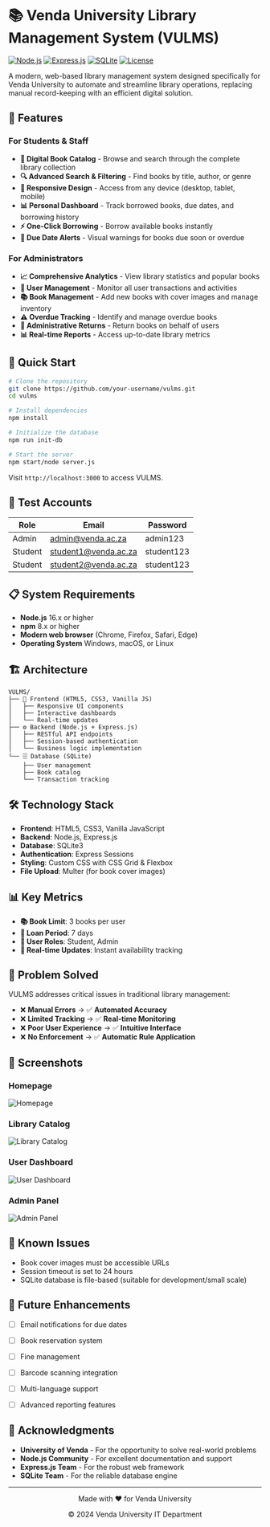 # 📚 Venda University Library Management System (VULMS)

[![Node.js](https://img.shields.io/badge/Node.js-18.x-green.svg)](https://nodejs.org/)
[![Express.js](https://img.shields.io/badge/Express.js-4.18-blue.svg)](https://expressjs.com/)
[![SQLite](https://img.shields.io/badge/SQLite-3.x-orange.svg)](https://sqlite.org/)
[![License](https://img.shields.io/badge/License-MIT-yellow.svg)](LICENSE)

A modern, web-based library management system designed specifically for Venda University to automate and streamline library operations, replacing manual record-keeping with an efficient digital solution.

## 🌟 Features

### For Students & Staff
- **📖 Digital Book Catalog** - Browse and search through the complete library collection
- **🔍 Advanced Search & Filtering** - Find books by title, author, or genre
- **📱 Responsive Design** - Access from any device (desktop, tablet, mobile)
- **📊 Personal Dashboard** - Track borrowed books, due dates, and borrowing history
- **⚡ One-Click Borrowing** - Borrow available books instantly
- **🔔 Due Date Alerts** - Visual warnings for books due soon or overdue

### For Administrators
- **📈 Comprehensive Analytics** - View library statistics and popular books
- **👥 User Management** - Monitor all user transactions and activities
- **📚 Book Management** - Add new books with cover images and manage inventory
- **⚠️ Overdue Tracking** - Identify and manage overdue books
- **🔄 Administrative Returns** - Return books on behalf of users
- **📊 Real-time Reports** - Access up-to-date library metrics

## 🚀 Quick Start

```bash
# Clone the repository
git clone https://github.com/your-username/vulms.git
cd vulms

# Install dependencies
npm install

# Initialize the database
npm run init-db

# Start the server
npm start/node server.js
```

Visit `http://localhost:3000` to access VULMS.

## 🔐 Test Accounts

| Role | Email | Password |
|------|-------|----------|
| Admin | admin@venda.ac.za | admin123 |
| Student | student1@venda.ac.za | student123 |
| Student | student2@venda.ac.za | student123 |

## 📋 System Requirements

- **Node.js** 16.x or higher
- **npm** 8.x or higher
- **Modern web browser** (Chrome, Firefox, Safari, Edge)
- **Operating System** Windows, macOS, or Linux

## 🏗️ Architecture

```
VULMS/
├── 🎨 Frontend (HTML5, CSS3, Vanilla JS)
│   ├── Responsive UI components
│   ├── Interactive dashboards
│   └── Real-time updates
├── ⚙️ Backend (Node.js + Express.js)
│   ├── RESTful API endpoints
│   ├── Session-based authentication
│   └── Business logic implementation
└── 🗄️ Database (SQLite)
    ├── User management
    ├── Book catalog
    └── Transaction tracking
```

## 🛠️ Technology Stack

- **Frontend**: HTML5, CSS3, Vanilla JavaScript
- **Backend**: Node.js, Express.js
- **Database**: SQLite3
- **Authentication**: Express Sessions
- **Styling**: Custom CSS with CSS Grid & Flexbox
- **File Upload**: Multer (for book cover images)

## 📊 Key Metrics

- **📚 Book Limit**: 3 books per user
- **📅 Loan Period**: 7 days
- **👥 User Roles**: Student, Admin
- **🔄 Real-time Updates**: Instant availability tracking

## 🎯 Problem Solved

VULMS addresses critical issues in traditional library management:

- ❌ **Manual Errors** → ✅ **Automated Accuracy**
- ❌ **Limited Tracking** → ✅ **Real-time Monitoring**
- ❌ **Poor User Experience** → ✅ **Intuitive Interface**
- ❌ **No Enforcement** → ✅ **Automatic Rule Application**

## 📱 Screenshots

### Homepage
![Homepage](docs/screenshots/homepage.png)

### Library Catalog
![Library Catalog](docs/screenshots/library.png)

### User Dashboard
![User Dashboard](docs/screenshots/dashboard.png)

### Admin Panel
![Admin Panel](docs/screenshots/admin.png)

## 🐛 Known Issues

- Book cover images must be accessible URLs
- Session timeout is set to 24 hours
- SQLite database is file-based (suitable for development/small scale)

## 🔮 Future Enhancements

- [ ] Email notifications for due dates
- [ ] Book reservation system
- [ ] Fine management
- [ ] Barcode scanning integration
- [ ] Multi-language support
- [ ] Advanced reporting features



## 🙏 Acknowledgments

- **University of Venda** - For the opportunity to solve real-world problems
- **Node.js Community** - For excellent documentation and support
- **Express.js Team** - For the robust web framework
- **SQLite Team** - For the reliable database engine

---

<div align="center">
  <p>Made with ❤️ for Venda University</p>
  <p>© 2024 Venda University IT Department</p>
</div>
